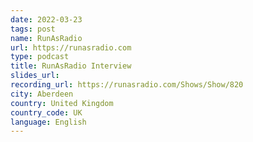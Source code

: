 ```yaml
---
date: 2022-03-23
tags: post
name: RunAsRadio
url: https://runasradio.com
type: podcast
title: RunAsRadio Interview
slides_url:
recording_url: https://runasradio.com/Shows/Show/820
city: Aberdeen
country: United Kingdom
country_code: UK
language: English
---
```

